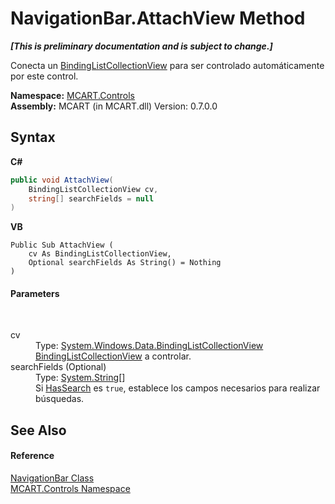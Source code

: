 # NavigationBar.AttachView Method 
 _**\[This is preliminary documentation and is subject to change.\]**_

Conecta un <a href="http://msdn2.microsoft.com/es-es/library/ms613466" target="_blank">BindingListCollectionView</a> para ser controlado automáticamente por este control.

**Namespace:**&nbsp;<a href="1c9d7a8e-81d4-838a-f87d-7379b253b6ce">MCART.Controls</a><br />**Assembly:**&nbsp;MCART (in MCART.dll) Version: 0.7.0.0

## Syntax

**C#**<br />
``` C#
public void AttachView(
	BindingListCollectionView cv,
	string[] searchFields = null
)
```

**VB**<br />
``` VB
Public Sub AttachView ( 
	cv As BindingListCollectionView,
	Optional searchFields As String() = Nothing
)
```


#### Parameters
&nbsp;<dl><dt>cv</dt><dd>Type: <a href="http://msdn2.microsoft.com/es-es/library/ms613466" target="_blank">System.Windows.Data.BindingListCollectionView</a><br /><a href="http://msdn2.microsoft.com/es-es/library/ms613466" target="_blank">BindingListCollectionView</a> a controlar.</dd><dt>searchFields (Optional)</dt><dd>Type: <a href="http://msdn2.microsoft.com/es-es/library/s1wwdcbf" target="_blank">System.String</a>[]<br />Si <a href="2b986b12-07c8-1bd8-c99e-7a900c729d46">HasSearch</a> es `true`, establece los campos necesarios para realizar búsquedas.</dd></dl>

## See Also


#### Reference
<a href="f8adee10-4c70-0c35-f2ea-0afdd2e92957">NavigationBar Class</a><br /><a href="1c9d7a8e-81d4-838a-f87d-7379b253b6ce">MCART.Controls Namespace</a><br />